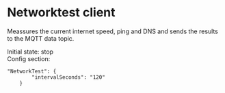 # Networktest client
Meassures the current internet speed, ping and DNS and sends the results to the MQTT data topic.

Initial state: stop  
Config section:
```
"NetworkTest": {
        "intervalSeconds": "120"
    }
```